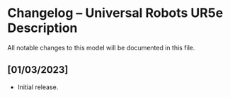 # Changelog – Universal Robots UR5e Description

All notable changes to this model will be documented in this file.

## [01/03/2023]
- Initial release.
